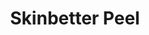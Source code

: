 ---
slug: "skinbetter-peel"
title: "Skinbetter Peel"
description: "Achieve a rejuvenated and radiant complexion with our Skinbetter Peel facial. This innovative and professional treatment removes dead skin cells, 
              unclogs pores, and stimulates collagen production for a smoother and more youthful appearance. Transform your skin and reveal its natural beauty 
              with our Skinbetter Peel facial."
image: "/images/peel.jpeg"
alt: "Before and After picture of a woman who received a Skinbetter Peel."
order: 2
---